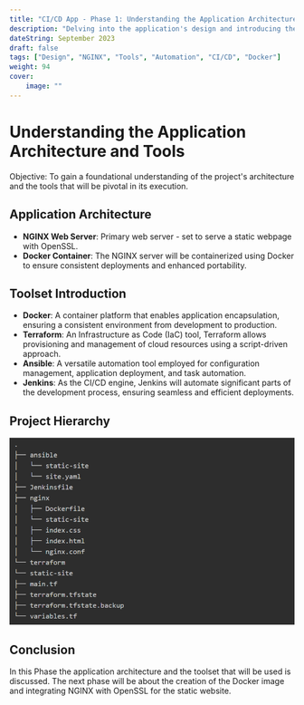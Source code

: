 ```yaml
---
title: "CI/CD App - Phase 1: Understanding the Application Architecture and Tools"
description: "Delving into the application's design and introducing the tools that will be used."
dateString: September 2023
draft: false
tags: ["Design", "NGINX", "Tools", "Automation", "CI/CD", "Docker"]
weight: 94
cover:
    image: ""
---
```


# Understanding the Application Architecture and Tools

Objective: To gain a foundational understanding of the project's architecture and the tools that will be pivotal in its execution.

## **Application Architecture**

- **NGINX Web Server**: Primary web server - set to serve a static webpage with OpenSSL.
- **Docker Container**: The NGINX server will be containerized using Docker to ensure consistent deployments and enhanced portability.

## **Toolset Introduction**

- **Docker**: A container platform that enables application encapsulation, ensuring a consistent environment from development to production.
- **Terraform**: An Infrastructure as Code (IaC) tool, Terraform allows provisioning and management of cloud resources using a script-driven approach.
- **Ansible**: A versatile automation tool employed for configuration management, application deployment, and task automation.
- **Jenkins**: As the CI/CD engine, Jenkins will automate significant parts of the development process, ensuring seamless and efficient deployments.

## **Project Hierarchy**
![Hierarchy](images/project_directory.png)

## **Conclusion**

In this Phase the application architecture and the toolset that will be used is discussed. The next phase will be about the creation of the Docker image and integrating NGINX with OpenSSL for the static website.
